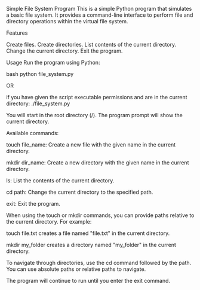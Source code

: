 Simple File System Program
This is a simple Python program that simulates a basic file system. It provides a command-line interface to perform file and directory operations within the virtual file system.

Features

Create files.
Create directories.
List contents of the current directory.
Change the current directory.
Exit the program.

Usage
Run the program using Python:

bash
python file_system.py

OR

if you have given the script executable permissions and are in the current directory:
./file_system.py

You will start in the root directory (/). The program prompt will show the current directory.

Available commands:

touch file_name: Create a new file with the given name in the current directory.

mkdir dir_name: Create a new directory with the given name in the current directory.

ls: List the contents of the current directory.

cd path: Change the current directory to the specified path.

exit: Exit the program.

When using the touch or mkdir commands, you can provide paths relative to the current directory. For example:

touch file.txt creates a file named "file.txt" in the current directory.

mkdir my_folder creates a directory named "my_folder" in the current directory.

To navigate through directories, use the cd command followed by the path. You can use absolute paths or relative paths to navigate.

The program will continue to run until you enter the exit command.
